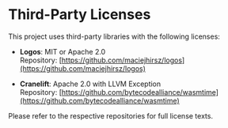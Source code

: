 # Third-Party Licenses

This project uses third-party libraries with the following licenses:

- **Logos**: MIT or Apache 2.0  
  Repository: [https://github.com/maciejhirsz/logos](https://github.com/maciejhirsz/logos)

- **Cranelift**: Apache 2.0 with LLVM Exception  
  Repository: [https://github.com/bytecodealliance/wasmtime](https://github.com/bytecodealliance/wasmtime)

Please refer to the respective repositories for full license texts.
